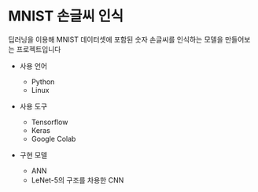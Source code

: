 # MNIST 손글씨 인식
딥러닝을 이용해 MNIST 데이터셋에 포함된 숫자 손글씨를 인식하는 모델을 만들어보는 프로젝트입니다
  
  * 사용 언어
    * Python
    * Linux
    
  * 사용 도구
    * Tensorflow
    * Keras
    * Google Colab
    
  * 구현 모델
    * ANN
    * LeNet-5의 구조를 차용한 CNN
